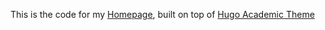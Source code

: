 This is the code for my [Homepage](https://kunal-chaturvedi.netlify.app/), built on top of [Hugo Academic Theme](https://github.com/wowchemy/starter-hugo-academic)
